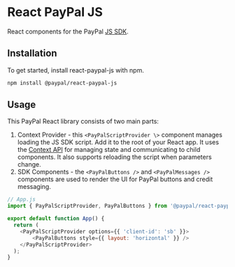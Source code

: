 # React PayPal JS

React components for the PayPal [JS SDK](https://developer.paypal.com/docs/checkout/).

## Installation

To get started, install react-paypal-js with npm.

```sh
npm install @paypal/react-paypal-js
```

## Usage

This PayPal React library consists of two main parts:

1. Context Provider - this `<PayPalScriptProvider \>` component manages loading the JS SDK script. Add it to the root of your React app. It uses the [Context API](https://reactjs.org/docs/context.html) for managing state and communicating to child components. It also supports reloading the script when parameters change.
2. SDK Components - the `<PayPalButtons />` and `<PayPalMessages />` components are used to render the UI for PayPal buttons and credit messaging.

```js
// App.js
import { PayPalScriptProvider, PayPalButtons } from '@paypal/react-paypal-js';

export default function App() {
  return (
    <PayPalScriptProvider options={{ 'client-id': 'sb' }}>
        <PayPalButtons style={{ layout: 'horizontal' }} />
    </PayPalScriptProvider>
  );
}
```
